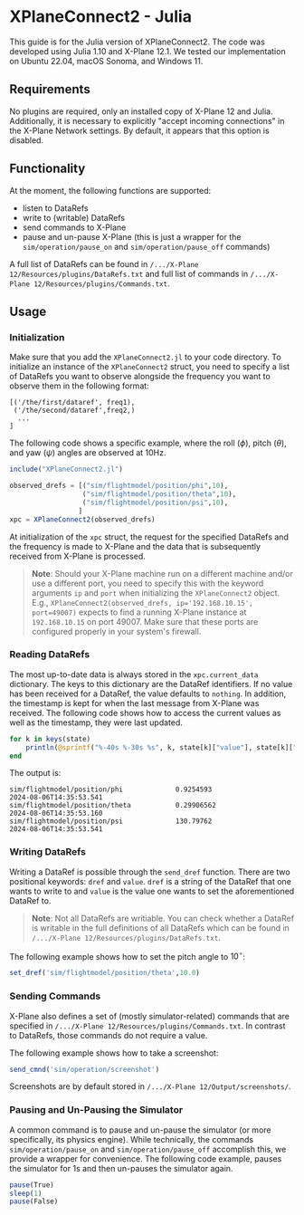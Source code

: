 # XPlaneConnect2 - Julia

This guide is for the Julia version of XPlaneConnect2. The code was developed using Julia 1.10 and X-Plane 12.1. We tested our implementation on Ubuntu 22.04, macOS Sonoma, and Windows 11.

## Requirements
No plugins are required, only an installed copy of X-Plane 12 and Julia. Additionally, it is necessary to explicitly "accept incoming connections" in the X-Plane Network settings. By default, it appears that this option is disabled. 

## Functionality
At the moment, the following functions are supported:
- listen to DataRefs
- write to (writable) DataRefs
- send commands to X-Plane
- pause and un-pause X-Plane (this is just a wrapper for the `sim/operation/pause_on` and `sim/operation/pause_off` commands)

A full list of DataRefs can be found in `/.../X-Plane 12/Resources/plugins/DataRefs.txt` and full list of commands in `/.../X-Plane 12/Resources/plugins/Commands.txt`.

## Usage
### Initialization
Make sure that you add the `XPlaneConnect2.jl` to your code directory. To initialize an instance of the `XPlaneConnect2` struct, you need to specify a list of DataRefs you want to observe alongside the frequency you want to observe them in the following format:
```
[('/the/first/dataref', freq1),
 ('/the/second/dataref',freq2,)
  ...
]
```
The following code shows a specific example, where the roll ($\phi$), pitch ($\theta$), and yaw ($\psi$) angles are observed at 10Hz.

```julia
include("XPlaneConnect2.jl")

observed_drefs = [("sim/flightmodel/position/phi",10),
                  ("sim/flightmodel/position/theta",10),
                  ("sim/flightmodel/position/psi",10),
                 ]
xpc = XPlaneConnect2(observed_drefs)
```

At initialization of the `xpc` struct, the request for the specified DataRefs and the frequency is made to X-Plane and the data that is subsequently received from X-Plane is processed.

> **Note**: Should your X-Plane machine run on a different machine and/or use a different port, you need to specify this with the keyword arguments `ip` and `port` when initializing the `XPlaneConnect2` object. E.g., `XPlaneConnect2(observed_drefs, ip='192.168.10.15', port=49007)` expects to find a running X-Plane instance at `192.168.10.15` on port 49007. Make sure that these ports are configured properly in your system's firewall.

### Reading DataRefs
The most up-to-date data is always stored in the `xpc.current_data` dictionary. The keys to this dictionary are the DataRef identifiers. If no value has been received for a DataRef, the value defaults to `nothing`. In addition, the timestamp is kept for when the last message from X-Plane was received. The following code shows how to access the current values as well as the timestamp, they were last updated.

```julia
for k in keys(state)
    println(@sprintf("%-40s %-30s %s", k, state[k]["value"], state[k]["timestamp"]))
end
```
The output is:

```
sim/flightmodel/position/phi             0.9254593                      2024-08-06T14:35:53.541
sim/flightmodel/position/theta           0.29906562                     2024-08-06T14:35:53.160
sim/flightmodel/position/psi             130.79762                      2024-08-06T14:35:53.541

```

### Writing DataRefs
Writing a DataRef is possible through the `send_dref` function. There are two positional keywords: `dref` and `value`. `dref` is a string of the DataRef that one wants to write to and `value` is the value one wants to set the aforementioned DataRef to.

> **Note**: Not all DataRefs are writiable. You can check whether a DataRef is writable in the full definitions of all DataRefs which can be found in `/.../X-Plane 12/Resources/plugins/DataRefs.txt`.

The following example shows how to set the pitch angle to $10^\circ$:

```julia
set_dref('sim/flightmodel/position/theta',10.0)
```

### Sending Commands
X-Plane also defines a set of (mostly simulator-related) commands that are specified in `/.../X-Plane 12/Resources/plugins/Commands.txt`. In contrast to DataRefs, those commands do not require a value. 

The following example shows how to take a screenshot:

```julia
send_cmnd('sim/operation/screenshot')
```

Screenshots are by default stored in `/.../X-Plane 12/Output/screenshots/`. 

### Pausing and Un-Pausing the Simulator
A common command is to pause and un-pause the simulator (or more specifically, its physics engine). While technically, the commands `sim/operation/pause_on` and `sim/operation/pause_off` accomplish this, we provide a wrapper for convenience. The following code example, pauses the simulator for 1s and then un-pauses the simulator again.

```julia
pause(True)
sleep(1)
pause(False)
```
